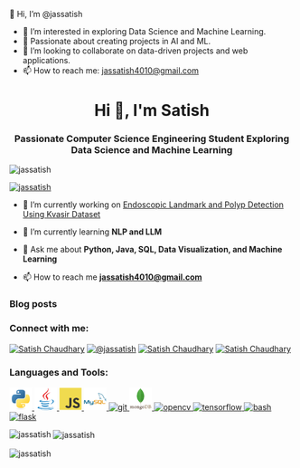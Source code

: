 👋 Hi, I’m @jassatish
- 👀 I’m interested in exploring Data Science and Machine Learning.
- 🌱 Passionate about creating projects in AI and ML.
- 💞️ I’m looking to collaborate on data-driven projects and web applications.
- 📫 How to reach me: jassatish4010@gmail.com

<!---
jassatish/jassatish is a ✨ special ✨ repository because its `README.md` (this file) appears on your GitHub profile.
You can click the Preview link to take a look at your changes.
--->
<h1 align="center">Hi 👋, I'm Satish </h1>
<h3 align="center">Passionate Computer Science Engineering Student Exploring Data Science and Machine Learning</h3>

<p align="left"> <img src="https://komarev.com/ghpvc/?username=jassatish&label=Profile%20views&color=0e75b6&style=flat" alt="jassatish" /> </p>

<p align="left"> <a href="https://github.com/ryo-ma/github-profile-trophy"><img src="https://github-profile-trophy.vercel.app/?username=jassatish" alt="jassatish" /></a> </p>

- 🔭 I’m currently working on [Endoscopic Landmark and Polyp Detection Using Kvasir Dataset](https://github.com/jassatish/Endoscopic-Landmark-and-Polyp-Detection-Using-Kvasir-Dataset)

- 🌱 I’m currently learning **NLP and LLM**

- 💬 Ask me about **Python, Java, SQL, Data Visualization, and Machine Learning**

- 📫 How to reach me **jassatish4010@gmail.com**

### Blog posts
<!-- BLOG-POST-LIST:START -->
<!-- BLOG-POST-LIST:END -->

<h3 align="left">Connect with me:</h3>
<p align="left">
<a href="https://linkedin.com/in/satish-chaudhary-307918213/" target="blank"><img align="center" src="https://raw.githubusercontent.com/rahuldkjain/github-profile-readme-generator/master/src/images/icons/Social/linked-in-alt.svg" alt="Satish Chaudhary" height="30" width="40" /></a>
<a href="https://medium.com/@jassatish" target="blank"><img align="center" src="https://raw.githubusercontent.com/rahuldkjain/github-profile-readme-generator/master/src/images/icons/Social/medium.svg" alt="@jassatish" height="30" width="40" /></a>
<a href="https://www.leetcode.com/u/LetscodeSatish/" target="blank"><img align="center" src="https://raw.githubusercontent.com/rahuldkjain/github-profile-readme-generator/master/src/images/icons/Social/leet-code.svg" alt="Satish Chaudhary" height="30" width="40" /></a>
<a href="https://auth.geeksforgeeks.org/user/jassatim3rc/" target="blank"><img align="center" src="https://raw.githubusercontent.com/rahuldkjain/github-profile-readme-generator/master/src/images/icons/Social/geeks-for-geeks.svg" alt="Satish Chaudhary" height="30" width="40" /></a>
</p>

<h3 align="left">Languages and Tools:</h3>
<p align="left">
<a href="https://www.python.org" target="_blank" rel="noreferrer"> <img src="https://raw.githubusercontent.com/devicons/devicon/master/icons/python/python-original.svg" alt="python" width="40" height="40"/> </a> 
<a href="https://www.java.com" target="_blank" rel="noreferrer"> <img src="https://raw.githubusercontent.com/devicons/devicon/master/icons/java/java-original.svg" alt="java" width="40" height="40"/> </a> 
<a href="https://www.javascript.com" target="_blank" rel="noreferrer"> <img src="https://raw.githubusercontent.com/devicons/devicon/master/icons/javascript/javascript-original.svg" alt="javascript" width="40" height="40"/> </a> 
<a href="https://www.mysql.com" target="_blank" rel="noreferrer"> <img src="https://raw.githubusercontent.com/devicons/devicon/master/icons/mysql/mysql-original-wordmark.svg" alt="mysql" width="40" height="40"/> </a> 
<a href="https://git-scm.com/" target="_blank" rel="noreferrer"> <img src="https://www.vectorlogo.zone/logos/git-scm/git-scm-icon.svg" alt="git" width="40" height="40"/> </a> 
<a href="https://www.mongodb.com/" target="_blank" rel="noreferrer"> <img src="https://raw.githubusercontent.com/devicons/devicon/master/icons/mongodb/mongodb-original-wordmark.svg" alt="mongodb" width="40" height="40"/> </a> 
<a href="https://opencv.org/" target="_blank" rel="noreferrer"> <img src="https://www.vectorlogo.zone/logos/opencv/opencv-icon.svg" alt="opencv" width="40" height="40"/> </a> 
<a href="https://www.tensorflow.org" target="_blank" rel="noreferrer"> <img src="https://www.vectorlogo.zone/logos/tensorflow/tensorflow-icon.svg" alt="tensorflow" width="40" height="40"/> </a> 
<a href="https://www.gnu.org/software/bash/" target="_blank" rel="noreferrer"> <img src="https://www.vectorlogo.zone/logos/gnu_bash/gnu_bash-icon.svg" alt="bash" width="40" height="40"/> </a> 
<a href="https://flask.palletsprojects.com/" target="_blank" rel="noreferrer"> <img src="https://www.vectorlogo.zone/logos/pocoo_flask/pocoo_flask-icon.svg" alt="flask" width="40" height="40"/> </a> 
</p>

<p><img align="left" src="https://github-readme-stats.vercel.app/api/top-langs?username=jassatish&show_icons=true&locale=en&layout=compact" alt="jassatish" /></p>

<p>&nbsp;<img align="center" src="https://github-readme-stats.vercel.app/api?username=jassatish&show_icons=true&locale=en" alt="jassatish" /></p>

<p><img align="center" src="https://github-readme-streak-stats.herokuapp.com/?user=jassatish&" alt="jassatish" /></p>
